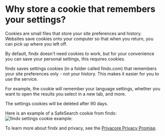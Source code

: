 # Why store a cookie that remembers your settings?

Cookies are small files that store your site preferences and history. Websites save cookies onto your computer so that when you return, you can pick up where you left off. 

By default, findx doesn't need cookies to work, but for your convenience you can save your personal settings, this requires cookies.  

findx saves settings cookies (in a folder called findx.com) that remembers your site preferences only - not your history. This makes it easier for you to use the service. 

For example, the cookie will remember your language settings, whether you want to open the results you select in a new tab, and more.

The settings cookies will be deleted after 90 days.

Here is an example of a SafeSearch cookie from findx:  
![findx settings cookie example:](https://help.findx.com/_media/en/cookie_from_findx.png)

To learn more about findx and privacy, see the [Privacore Privacy Promise](https://www.privacore.com/privacy-promise/).
